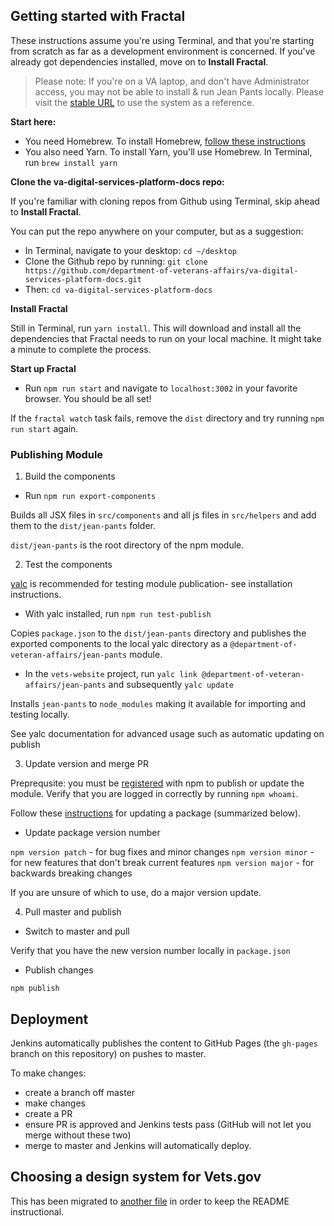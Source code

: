 ## Getting started with Fractal

These instructions assume you're using Terminal, and that you're starting from scratch as far as a development environment is concerned. If you've already got dependencies installed, move on to **Install Fractal**.

> Please note: If you're on a VA laptop, and don't have Administrator access, you may not be able to install & run Jean Pants locally. Please visit the [stable URL](https://department-of-veterans-affairs.github.io/va-digital-services-platform-docs) to use the system as a reference.

**Start here:**

- You need Homebrew. To install Homebrew, [follow these instructions](https://www.howtogeek.com/211541/homebrew-for-os-x-easily-installs-desktop-apps-and-terminal-utilities/)
- You also need Yarn. To install Yarn, you'll use Homebrew. In Terminal, run `brew install yarn`

**Clone the va-digital-services-platform-docs repo:**

If you're familiar with cloning repos from Github using Terminal, skip ahead to **Install Fractal**.

You can put the repo anywhere on your computer, but as a suggestion:
- In Terminal, navigate to your desktop: `cd ~/desktop`
- Clone the Github repo by running: `git clone https://github.com/department-of-veterans-affairs/va-digital-services-platform-docs.git`
- Then: `cd va-digital-services-platform-docs`

**Install Fractal**

Still in Terminal, run `yarn install`. This will download and install all the dependencies that Fractal needs to run on your local machine. It might take a minute to complete the process.

**Start up Fractal**

* Run `npm run start` and navigate to `localhost:3002` in your favorite browser. You should be all set!

If the `fractal watch` task fails, remove the `dist` directory and try running `npm run start` again.

### Publishing Module

1. Build the components

* Run `npm run export-components`

Builds all JSX files in `src/components` and all js files in `src/helpers` and add them to the `dist/jean-pants` folder.

`dist/jean-pants` is the root directory of the npm module.

2. Test the components

[yalc](https://github.com/whitecolor/yalc) is recommended for testing module publication- see installation instructions.

* With yalc installed, run `npm run test-publish`

Copies `package.json` to the `dist/jean-pants` directory and publishes the exported components to the local yalc directory as a `@department-of-veteran-affairs/jean-pants` module.

* In the `vets-website` project, run `yalc link @department-of-veteran-affairs/jean-pants` and subsequently `yalc update`

Installs `jean-pants` to `node_modules` making it available for importing and testing locally.

See yalc documentation for advanced usage such as automatic updating on publish

3. Update version and merge PR

Preprequsite: you must be [registered](https://docs.npmjs.com/getting-started/publishing-npm-packages) with npm to publish or update the module. Verify that you are logged in correctly by running `npm whoami`.

Follow these [instructions](https://docs.npmjs.com/getting-started/publishing-npm-packages#how-to-update-the-version-number) for updating a package (summarized below).

* Update package version number

`npm version patch` - for bug fixes and minor changes
`npm version minor` - for new features that don't break current features
`npm version major` - for backwards breaking changes

If you are unsure of which to use, do a major version update.

4. Pull master and publish

* Switch to master and pull

Verify that you have the new version number locally in `package.json`

* Publish changes

`npm publish`

## Deployment

Jenkins automatically publishes the content to GitHub Pages (the `gh-pages` branch on this repository) on pushes to master.

To make changes:

- create a branch off master
- make changes
- create a PR
- ensure PR is approved and Jenkins tests pass (GitHub will not let you merge without these two)
- merge to master and Jenkins will automatically deploy.

## Choosing a design system for Vets.gov

This has been migrated to [another file](research.md) in order to keep the README instructional.
